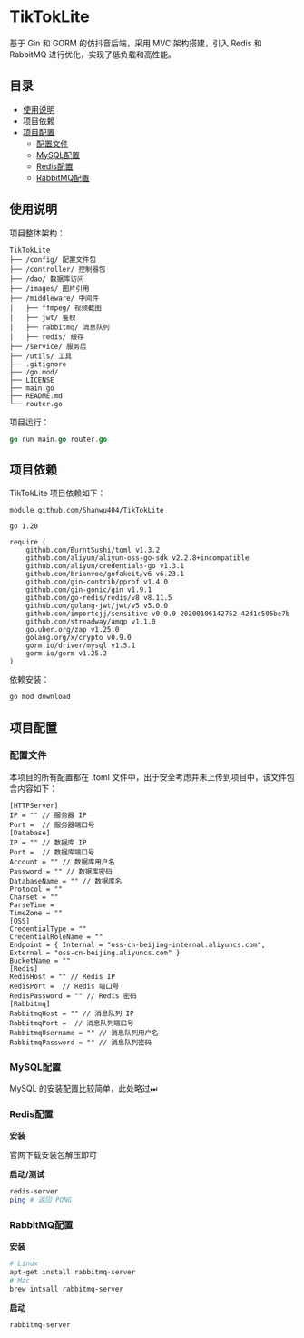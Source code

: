 # TikTokLite

基于 Gin 和 GORM 的仿抖音后端，采用 MVC 架构搭建，引入 Redis 和 RabbitMQ 进行优化，实现了低负载和高性能。


## 目录

- [使用说明](#使用说明)
- [项目依赖](#项目依赖)
- [项目配置](#项目配置)
  - [配置文件](#配置文件)
  - [MySQL配置](#MySQL配置)
  - [Redis配置](#Redis配置)
  - [RabbitMQ配置](#RabbitMQ配置)


## 使用说明

项目整体架构：

```
TikTokLite 
├── /config/ 配置文件包
├── /controller/ 控制器包
├── /dao/ 数据库访问
├── /images/ 图片引用
├── /middleware/ 中间件
│   ├── ffmpeg/ 视频截图
│   ├── jwt/ 鉴权
│   ├── rabbitmq/ 消息队列
│   ├── redis/ 缓存
├── /service/ 服务层
├── /utils/ 工具
├── .gitignore
├── /go.mod/
├── LICENSE
├── main.go
├── README.md
└── router.go
```

项目运行：

```go
go run main.go router.go
```

## 项目依赖

TikTokLite 项目依赖如下：

```
module github.com/Shanwu404/TikTokLite

go 1.20

require (
	github.com/BurntSushi/toml v1.3.2
	github.com/aliyun/aliyun-oss-go-sdk v2.2.8+incompatible
	github.com/aliyun/credentials-go v1.3.1
	github.com/brianvoe/gofakeit/v6 v6.23.1
	github.com/gin-contrib/pprof v1.4.0
	github.com/gin-gonic/gin v1.9.1
	github.com/go-redis/redis/v8 v8.11.5
	github.com/golang-jwt/jwt/v5 v5.0.0
	github.com/importcjj/sensitive v0.0.0-20200106142752-42d1c505be7b
	github.com/streadway/amqp v1.1.0
	go.uber.org/zap v1.25.0
	golang.org/x/crypto v0.9.0
	gorm.io/driver/mysql v1.5.1
	gorm.io/gorm v1.25.2
)
```

依赖安装：

```bash
go mod download
```

## 项目配置

### 配置文件

本项目的所有配置都在 .toml 文件中，出于安全考虑并未上传到项目中，该文件包含内容如下：

```
[HTTPServer]
IP = "" // 服务器 IP
Port =  // 服务器端口号
[Database]
IP = "" // 数据库 IP
Port =  // 数据库端口号
Account = "" // 数据库用户名
Password = "" // 数据库密码
DatabaseName = "" // 数据库名
Protocol = ""
Charset = ""
ParseTime = 
TimeZone = ""
[OSS]
CredentialType = ""
CredentialRoleName = ""
Endpoint = { Internal = "oss-cn-beijing-internal.aliyuncs.com", External = "oss-cn-beijing.aliyuncs.com" }
BucketName = ""
[Redis]
RedisHost = "" // Redis IP
RedisPort =  // Redis 端口号
RedisPassword = "" // Redis 密码
[Rabbitmq]
RabbitmqHost = "" // 消息队列 IP
RabbitmqPort =  // 消息队列端口号
RabbitmqUsername = "" // 消息队列用户名
RabbitmqPassword = "" // 消息队列密码
```

### MySQL配置

MySQL 的安装配置比较简单，此处略过⏭

### Redis配置

**安装**

官网下载安装包解压即可

**启动/测试**

```bash
redis-server
ping # 返回 PONG
```

### RabbitMQ配置

**安装**

```bash
# Linux
apt-get install rabbitmq-server
# Mac
brew intsall rabbitmq-server
```

**启动**

```bash
rabbitmq-server
```
